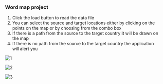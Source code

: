 ### Word map project

1. Click the load button to read the data file
2. You can select the source and target locations either by clicking on the points on the map or by choosing from the combo box
3. If there is a path from the source to the target country it will be drawn on the map
4. If there is no path from the source to the target country the application will alert you

![1](https://github.com/user-attachments/assets/4d912713-b264-4a31-a20f-2a6bb56788ee)

![2](https://github.com/user-attachments/assets/69a72a76-06f2-486f-9806-caea9fa4154a)

![3](https://github.com/user-attachments/assets/1a122085-b338-4967-87ba-f9cc2cbf4e30)
